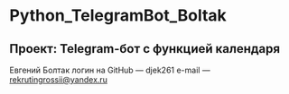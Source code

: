# Python_TelegramBot_Boltak

## Проект: Telegram-бот с функцией календаря
Евгений Болтак
логин на GitHub — djek261
e-mail — rekrutingrossii@yandex.ru 
